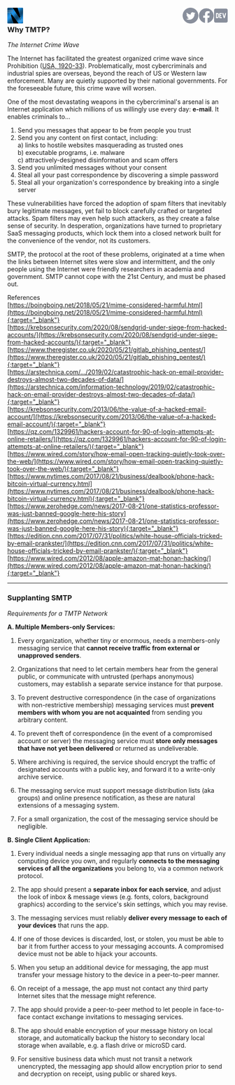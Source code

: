 <a href="/"><img height="36" align="left" src="logo-48-bleed-bright.png"></a>
<a href="https://dev.to/mnmnotmail"      ><img height="36" align="right" src="icon-dev-gray.svg"></a>
<a href="https://facebook.com/mnmnotmail"><img height="36" align="right" src="icon-fb-gray-58.png"></a>
<a href="https://twitter.com/mnmnotmail" ><img height="36" align="right" src="icon-tw-gray.svg"></a> &nbsp;

### Why TMTP?

_The Internet Crime Wave_

The Internet has facilitated the greatest organized crime wave since Prohibition 
([USA, 1920-33](https://en.wikipedia.org/wiki/Prohibition_in_the_United_States)). Problematically, 
most cybercriminals and industrial spies are overseas, beyond the reach of US or Western 
law enforcement. Many are quietly supported by their national governments. 
For the foreseeable future, this crime wave will worsen.

One of the most devastating weapons in the cybercriminal's arsenal is an Internet application 
which millions of us willingly use every day: **e-mail**. It enables criminals to...

1. Send you messages that appear to be from people you trust
2. Send you any content on first contact, including:  
   a) links to hostile websites masquerading as trusted ones  
   b) executable programs, i.e. malware  
   c) attractively-designed disinformation and scam offers  
3. Send you unlimited messages without your consent
4. Steal all your past correspondence by discovering a simple password
5. Steal all your organization's correspondence by breaking into a single server

These vulnerabilities have forced the adoption of spam filters that inevitably bury legitimate 
messages, yet fail to block carefully crafted or targeted attacks. Spam filters may even help such 
attackers, as they create a false sense of security. 
In desperation, organizations have turned to proprietary SaaS messaging products, 
which lock them into a closed network built for the convenience of the vendor, not its customers.

SMTP, the protocol at the root of these problems, 
originated at a time when the links between Internet sites were slow and intermittent, 
and the only people using the Internet were friendly researchers in academia and government. 
SMTP cannot cope with the 21st Century, and must be phased out.

References  
[https://boingboing.net/2018/05/21/mime-considered-harmful.html](https://boingboing.net/2018/05/21/mime-considered-harmful.html){:target="_blank"}  
[https://krebsonsecurity.com/2020/08/sendgrid-under-siege-from-hacked-accounts/](https://krebsonsecurity.com/2020/08/sendgrid-under-siege-from-hacked-accounts/){:target="_blank"}  
[https://www.theregister.co.uk/2020/05/21/gitlab_phishing_pentest/](https://www.theregister.co.uk/2020/05/21/gitlab_phishing_pentest/){:target="_blank"}  
[https://arstechnica.com/.../2019/02/catastrophic-hack-on-email-provider-destroys-almost-two-decades-of-data/](https://arstechnica.com/information-technology/2019/02/catastrophic-hack-on-email-provider-destroys-almost-two-decades-of-data/){:target="_blank"}  
[https://krebsonsecurity.com/2013/06/the-value-of-a-hacked-email-account/](https://krebsonsecurity.com/2013/06/the-value-of-a-hacked-email-account/){:target="_blank"}  
[https://qz.com/1329961/hackers-account-for-90-of-login-attempts-at-online-retailers/](https://qz.com/1329961/hackers-account-for-90-of-login-attempts-at-online-retailers/){:target="_blank"}  
[https://www.wired.com/story/how-email-open-tracking-quietly-took-over-the-web/](https://www.wired.com/story/how-email-open-tracking-quietly-took-over-the-web/){:target="_blank"}  
[https://www.nytimes.com/2017/08/21/business/dealbook/phone-hack-bitcoin-virtual-currency.html](https://www.nytimes.com/2017/08/21/business/dealbook/phone-hack-bitcoin-virtual-currency.html){:target="_blank"}  
[https://www.zerohedge.com/news/2017-08-21/one-statistics-professor-was-just-banned-google-here-his-story](https://www.zerohedge.com/news/2017-08-21/one-statistics-professor-was-just-banned-google-here-his-story){:target="_blank"}  
[https://edition.cnn.com/2017/07/31/politics/white-house-officials-tricked-by-email-prankster/](https://edition.cnn.com/2017/07/31/politics/white-house-officials-tricked-by-email-prankster/){:target="_blank"}  
[https://www.wired.com/2012/08/apple-amazon-mat-honan-hacking/](https://www.wired.com/2012/08/apple-amazon-mat-honan-hacking/){:target="_blank"}  

---
### Supplanting SMTP

_Requirements for a TMTP Network_

__A. Multiple Members-only Services:__

1. Every organization, whether tiny or enormous, needs a members-only messaging service 
that **cannot receive traffic from external or unapproved senders**. 

1. Organizations that need to let certain members hear from the general public, 
or communicate with untrusted (perhaps anonymous) customers, 
may establish a separate service instance for that purpose. 

1. To prevent destructive correspondence (in the case of organizations with non-restrictive membership) 
messaging services must **prevent members with whom you are not acquainted** 
from sending you arbitrary content. 

1. To prevent theft of correspondence (in the event of a compromised account or server) the messaging service 
must **store only messages that have not yet been delivered** or returned as undeliverable. 

1. Where archiving is required, the service should encrypt the traffic of designated accounts 
with a public key, and forward it to a write-only archive service.

1. The messaging service must support message distribution lists (aka groups) and online presence notification, 
as these are natural extensions of a messaging system. 

1. For a small organization, the cost of the messaging service should be negligible. 

__B. Single Client Application:__

1. Every individual needs a single messaging app that runs on virtually any computing device you own, 
and regularly **connects to the messaging services of all the organizations** you belong to, 
via a common network protocol. 

1. The app should present a **separate inbox for each service**, and adjust the look of inbox & message views 
(e.g. fonts, colors, background graphics) according to the service's skin settings, which you may revise. 

1. The messaging services must reliably **deliver every message to each of your devices** 
that runs the app. 

1. If one of those devices is discarded, lost, or stolen, you must be able to bar it from further access to your 
messaging accounts. A compromised device must not be able to hijack your accounts. 

1. When you setup an additional device for messaging, 
the app must transfer your message history to the device in a peer-to-peer manner. 

1. On receipt of a message, the app must not contact any third party Internet sites that 
the message might reference. 

1. The app should provide a peer-to-peer method to let people in face-to-face contact exchange invitations 
to messaging services. 

1. The app should enable encryption of your message history on local storage, and 
automatically backup the history to secondary local storage when available, 
e.g. a flash drive or microSD card. 

1. For sensitive business data which must not transit a network unencrypted, the messaging app 
should allow encryption prior to send and decryption on receipt, using public or shared keys.
